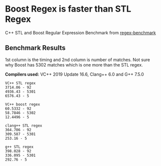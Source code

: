 # Boost Regex is faster than STL Regex
C++ STL and Boost Regular Expression Benchmark from [regex-benchmark](https://github.com/mariomka/regex-benchmark)

## Benchmark Results

1st column is the timing and 2nd column is number of matches. Not sure why Boost has 5302 matches which is one more than the STL regex.

__Compilers used:__ VC++ 2019 Update 16.6, Clang++ 6.0 and G++ 7.5.0

```
VC++ STL regex
3714.06 - 92
4936.43 - 5301
6576.43 - 5

VC++ boost regex
60.5332 - 92
58.7846 - 5302
12.4496 - 5

clang++ STL regex
364.706 - 92
309.587 - 5301
253.16 - 5

g++ STL regex
398.028 - 92
336.095 - 5301
292.76 - 5
```
